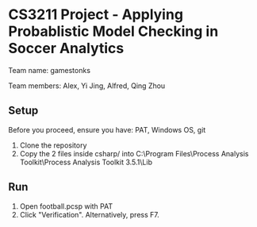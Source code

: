 # CS3211 Project - Applying Probablistic Model Checking in Soccer Analytics

Team name: 
gamestonks

Team members:
Alex, Yi Jing, Alfred, Qing Zhou

## Setup

Before you proceed, ensure you have: PAT, Windows OS, git

1. Clone the repository
2. Copy the 2 files inside csharp/ into C:\Program Files\Process Analysis Toolkit\Process Analysis Toolkit 3.5.1\Lib

## Run
1. Open football.pcsp with PAT
2. Click "Verification". Alternatively, press F7.
